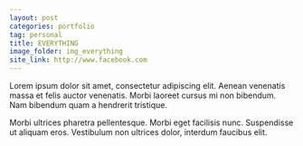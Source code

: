 ```yaml
---
layout: post
categories: portfolio
tag: personal
title: EVERYTHING
image_folder: img_everything
site_link: http://www.facebook.com
---
```


Lorem ipsum dolor sit amet, consectetur adipiscing elit. Aenean venenatis massa et felis auctor venenatis. Morbi laoreet cursus mi non bibendum. Nam bibendum quam a hendrerit tristique.

Morbi ultrices pharetra pellentesque. Morbi eget facilisis nunc. Suspendisse ut aliquam eros. Vestibulum non ultrices dolor, interdum faucibus elit.